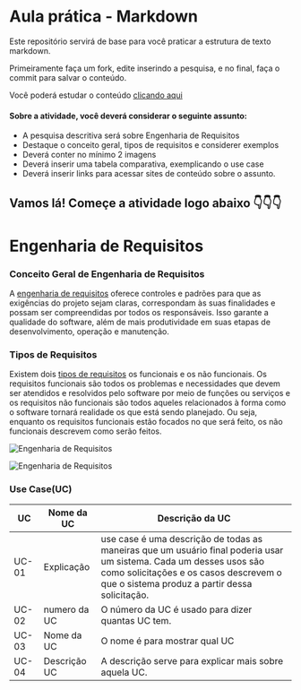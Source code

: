 # Aula prática - Markdown

Este repositório servirá de base para você praticar a estrutura de texto markdown. 

Primeiramente faça um fork, edite inserindo a pesquisa, e no final, faça o commit para salvar o conteúdo.

Você poderá estudar o conteúdo [clicando aqui](https://docs.pipz.com/central-de-ajuda/learning-center/guia-basico-de-markdown#open)

#### Sobre a atividade, você deverá considerar o seguinte assunto:

- A pesquisa descritiva será sobre Engenharia de Requisitos
- Destaque o conceito geral, tipos de requisitos e considerer exemplos
- Deverá conter no mínimo 2 imagens
- Deverá inserir uma tabela comparativa, exemplicando o use case
- Deverá inserir links para acessar sites de conteúdo sobre o assunto.


## Vamos lá! Começe a atividade logo abaixo 👇👇👇

# **Engenharia de Requisitos**

### **Conceito Geral de Engenharia de Requisitos**

 A [engenharia de requisitos](https://www.monitoratec.com.br/blog/servico-de-engenharia-de-requisitos/) oferece controles e padrões para que as exigências do projeto sejam claras, correspondam às suas finalidades e possam ser compreendidas por todos os responsáveis. Isso garante a qualidade do software, além de mais produtividade em suas etapas de desenvolvimento, operação e manutenção.

 ### **Tipos de Requisitos**

 Existem dois [tipos de requisitos](https://www.mestresdaweb.com.br/tecnologias/requisitos-funcionais-e-nao-funcionais-o-que-sao) os funcionais e os não funcionais. Os requisitos funcionais são todos os problemas e necessidades que devem ser atendidos e resolvidos pelo software por meio de funções ou serviços e os requisitos não funcionais são todos aqueles relacionados à forma como o software tornará realidade os que está sendo planejado. Ou seja, enquanto os requisitos funcionais estão focados no que será feito, os não funcionais descrevem como serão feitos.

![Engenharia de Requisitos](https://analisederequisitos.com.br/wp-content/uploads/2018/03/o-que-e-um-requisito-funcional-requisitos-de-software-exemplo.png)

![Engenharia de Requisitos](https://analisederequisitos.com.br/wp-content/uploads/2018/03/o-que-sao-requisitos-nao-funcionais-requisitos-de-sofware.png)


### **Use Case(UC)**

UC    | Nome da UC  | Descrição da UC
------|-------------|----------------
UC-01 |Explicação   | use case é uma descrição de todas as maneiras que um usuário final poderia usar um sistema. Cada um desses usos são como solicitações e os casos descrevem o que o sistema produz a partir dessa solicitação.
UC-02 |numero da UC| O número da UC é usado para dizer quantas UC tem.
UC-03 |Nome da UC  | O nome é para mostrar qual UC
UC-04 |Descrição UC| A descrição serve para explicar mais sobre aquela UC.

